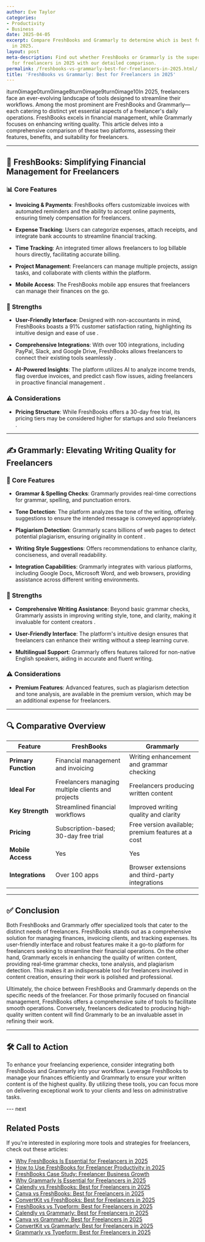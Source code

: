 ```yaml
---
author: Eve Taylor
categories:
- Productivity
- Business
date: 2025-04-05
excerpt: Compare FreshBooks and Grammarly to determine which is best for freelancers
  in 2025.
layout: post
meta-description: Find out whether FreshBooks or Grammarly is the superior choice
  for freelancers in 2025 with our detailed comparison.
permalink: /freshbooks-vs-grammarly-best-for-freelancers-in-2025.html/
title: 'FreshBooks vs Grammarly: Best for Freelancers in 2025'
---
```


iturn0image0turn0image8turn0image9turn0image10In 2025, freelancers face an ever-evolving landscape of tools designed to streamline their workflows. Among the most prominent are FreshBooks and Grammarly—each catering to distinct yet essential aspects of a freelancer's daily operations. FreshBooks excels in financial management, while Grammarly focuses on enhancing writing quality. This article delves into a comprehensive comparison of these two platforms, assessing their features, benefits, and suitability for freelancers.

---

## 🧾 FreshBooks: Simplifying Financial Management for Freelancers

### 📊 Core Features

- **Invoicing & Payments**: FreshBooks offers customizable invoices with automated reminders and the ability to accept online payments, ensuring timely compensation for freelancers.

- **Expense Tracking**: Users can categorize expenses, attach receipts, and integrate bank accounts to streamline financial tracking.

- **Time Tracking**: An integrated timer allows freelancers to log billable hours directly, facilitating accurate billing.

- **Project Management**: Freelancers can manage multiple projects, assign tasks, and collaborate with clients within the platform.

- **Mobile Access**: The FreshBooks mobile app ensures that freelancers can manage their finances on the go.

### 🌟 Strengths

- **User-Friendly Interface**: Designed with non-accountants in mind, FreshBooks boasts a 91% customer satisfaction rating, highlighting its intuitive design and ease of use .

- **Comprehensive Integrations**: With over 100 integrations, including PayPal, Slack, and Google Drive, FreshBooks allows freelancers to connect their existing tools seamlessly .

- **AI-Powered Insights**: The platform utilizes AI to analyze income trends, flag overdue invoices, and predict cash flow issues, aiding freelancers in proactive financial management .

### ⚠️ Considerations

- **Pricing Structure**: While FreshBooks offers a 30-day free trial, its pricing tiers may be considered higher for startups and solo freelancers .

---

## ✍️ Grammarly: Elevating Writing Quality for Freelancers

### 🧠 Core Features

- **Grammar & Spelling Checks**: Grammarly provides real-time corrections for grammar, spelling, and punctuation errors.

- **Tone Detection**: The platform analyzes the tone of the writing, offering suggestions to ensure the intended message is conveyed appropriately.

- **Plagiarism Detection**: Grammarly scans billions of web pages to detect potential plagiarism, ensuring originality in content .

- **Writing Style Suggestions**: Offers recommendations to enhance clarity, conciseness, and overall readability.

- **Integration Capabilities**: Grammarly integrates with various platforms, including Google Docs, Microsoft Word, and web browsers, providing assistance across different writing environments.

### 🌟 Strengths

- **Comprehensive Writing Assistance**: Beyond basic grammar checks, Grammarly assists in improving writing style, tone, and clarity, making it invaluable for content creators .

- **User-Friendly Interface**: The platform's intuitive design ensures that freelancers can enhance their writing without a steep learning curve.

- **Multilingual Support**: Grammarly offers features tailored for non-native English speakers, aiding in accurate and fluent writing.

### ⚠️ Considerations

- **Premium Features**: Advanced features, such as plagiarism detection and tone analysis, are available in the premium version, which may be an additional expense for freelancers.

---

## 🔍 Comparative Overview

| Feature                   | FreshBooks                                 | Grammarly                                    |
|---------------------------|--------------------------------------------|----------------------------------------------|
| **Primary Function**      | Financial management and invoicing         | Writing enhancement and grammar checking     |
| **Ideal For**             | Freelancers managing multiple clients and projects | Freelancers producing written content        |
| **Key Strength**          | Streamlined financial workflows            | Improved writing quality and clarity         |
| **Pricing**               | Subscription-based; 30-day free trial      | Free version available; premium features at a cost |
| **Mobile Access**         | Yes                                        | Yes                                          |
| **Integrations**          | Over 100 apps                              | Browser extensions and third-party integrations |

---

## ✅ Conclusion

Both FreshBooks and Grammarly offer specialized tools that cater to the distinct needs of freelancers. FreshBooks stands out as a comprehensive solution for managing finances, invoicing clients, and tracking expenses. Its user-friendly interface and robust features make it a go-to platform for freelancers seeking to streamline their financial operations. On the other hand, Grammarly excels in enhancing the quality of written content, providing real-time grammar checks, tone analysis, and plagiarism detection. This makes it an indispensable tool for freelancers involved in content creation, ensuring their work is polished and professional.

Ultimately, the choice between FreshBooks and Grammarly depends on the specific needs of the freelancer. For those primarily focused on financial management, FreshBooks offers a comprehensive suite of tools to facilitate smooth operations. Conversely, freelancers dedicated to producing high-quality written content will find Grammarly to be an invaluable asset in refining their work.

---

## 🛠️ Call to Action

To enhance your freelancing experience, consider integrating both FreshBooks and Grammarly into your workflow. Leverage FreshBooks to manage your finances efficiently and Grammarly to ensure your written content is of the highest quality. By utilizing these tools, you can focus more on delivering exceptional work to your clients and less on administrative tasks.

--- next

## Related Posts
If you're interested in exploring more tools and strategies for freelancers, check out these articles:
- [Why FreshBooks Is Essential for Freelancers in 2025](/why-freshbooks-is-essential-for-freelancers-in-2025.html/)
- [How to Use FreshBooks for Freelancer Productivity in 2025](/how-to-use-freshbooks-for-freelancer-productivity-in-2025.html/)
- [FreshBooks Case Study: Freelancer Business Growth](/freshbooks-case-study-freelancer-business-growth.html/)
- [Why Grammarly Is Essential for Freelancers in 2025](/why-grammarly-is-essential-for-freelancers-in-2025.html/)
- [Calendly vs FreshBooks: Best for Freelancers in 2025](/calendly-vs-freshbooks-best-for-freelancers-in-2025.html/)
- [Canva vs FreshBooks: Best for Freelancers in 2025](/canva-vs-freshbooks-best-for-freelancers-in-2025.html/)
- [ConvertKit vs FreshBooks: Best for Freelancers in 2025](/convertkit-vs-freshbooks-best-for-freelancers-in-2025.html/)
- [FreshBooks vs Typeform: Best for Freelancers in 2025](/freshbooks-vs-typeform-best-for-freelancers-in-2025.html/)
- [Calendly vs Grammarly: Best for Freelancers in 2025](/calendly-vs-grammarly-best-for-freelancers-in-2025.html/)
- [Canva vs Grammarly: Best for Freelancers in 2025](/canva-vs-grammarly-best-for-freelancers-in-2025.html/)
- [ConvertKit vs Grammarly: Best for Freelancers in 2025](/convertkit-vs-grammarly-best-for-freelancers-in-2025.html/)
- [Grammarly vs Typeform: Best for Freelancers in 2025](/grammarly-vs-typeform-best-for-freelancers-in-2025.html/)
